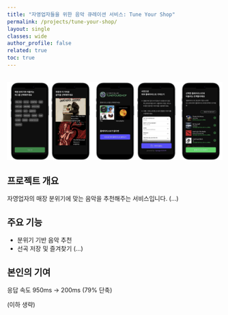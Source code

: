 ```yaml
---
title: "자영업자들을 위한 음악 큐레이션 서비스: Tune Your Shop"
permalink: /projects/tune-your-shop/
layout: single
classes: wide
author_profile: false
related: true
toc: true
---
```

<img src="/assets/images/tune-your-shop.png"
     alt="Tune Your Shop"
     style="max-width: 100%; height: auto; display: block; margin: 2rem auto;" />


## 프로젝트 개요

자영업자의 매장 분위기에 맞는 음악을 추천해주는 서비스입니다. (…)

## 주요 기능

- 분위기 기반 음악 추천
- 선곡 저장 및 즐겨찾기 (…)

## 본인의 기여

응답 속도 950ms → 200ms (79% 단축)

(이하 생략)
